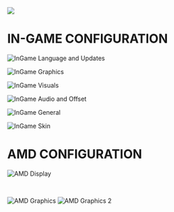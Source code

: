 <img src="https://lemmmy.pw/osusig/sig.php?colour=hexffff00&uname=JustMango&pp=2&countryrank&removeavmargin&flagshadow&flagstroke&darkheader&darktriangles&opaqueavatar&avatarrounding=4&onlineindicator=undefined&xpbar">

# IN-GAME CONFIGURATION

![InGame Language and Updates](./Pictures/InGame_Language_Updates.png)

![InGame Graphics](./Pictures/InGame_Graphics.png)

![InGame Visuals](./Pictures/InGame_Visuals.png)

![InGame Audio and Offset](./Pictures/InGame_Audio_Offset.png)

![InGame General](./Pictures/InGame_General.png)

![InGame Skin](./Pictures/InGame_Skin.png)

# AMD CONFIGURATION
![AMD Display](./Pictures/AMD_Display.png)

<p>&nbsp;</p>

![AMD Graphics](./Pictures/AMD_Graphics.png)
![AMD Graphics 2](./Pictures/AMD_Graphics_2.png)